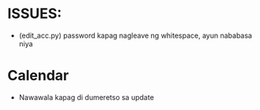 # ISSUES:
  - (edit_acc.py) password kapag nagleave ng whitespace, ayun nababasa niya
# Calendar
  - Nawawala kapag di dumeretso sa update
  


